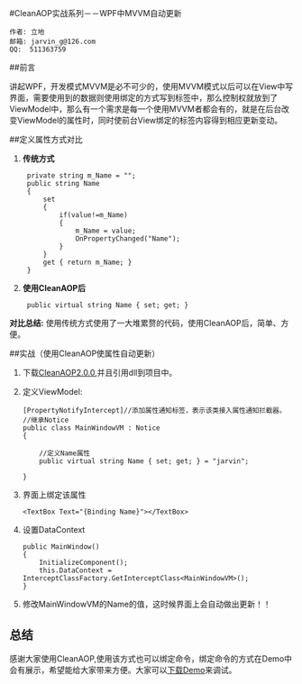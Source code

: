 #CleanAOP实战系列－－WPF中MVVM自动更新
	
	作者: 立地
	邮箱: jarvin_g@126.com
	QQ:  511363759

##前言

 讲起WPF，开发模式MVVM是必不可少的，使用MVVM模式以后可以在View中写界面，需要使用到的数据则使用绑定的方式写到标签中，那么控制权就放到了ViewModel中，那么有一个需求是每一个使用MVVM者都会有的，就是在后台改变ViewModel的属性时，同时使前台View绑定的标签内容得到相应更新变动。
 
##定义属性方式对比
1. **传统方式**

		private string m_Name = "";
        public string Name
        {
            set
            { 
				if(value!=m_Name)
				{
                	m_Name = value; 
			    	OnPropertyChanged("Name"); 
			    }
			}
            get { return m_Name; }
        }

2. **使用CleanAOP后**

		public virtual string Name { set; get; }

**对比总结:**
	使用传统方式使用了一大堆累赘的代码，使用CleanAOP后，简单、方便。
	
	
##实战（使用CleanAOP使属性自动更新）


 1. 下载[CleanAOP2.0.0](http://yun.baidu.com/s/1o65ZbHS),并且引用dll到项目中。
 2. 定义ViewModel:
 
 		[PropertyNotifyIntercept]//添加属性通知标签，表示该类接入属性通知拦截器。
    	//继承Notice
    	public class MainWindowVM : Notice
    	{
    	
        	//定义Name属性
        	public virtual string Name { set; get; } = "jarvin";

        }
 3. 界面上绑定该属性
 		
 		<TextBox Text="{Binding Name}"></TextBox>
 4. 设置DataContext
 		
 		public MainWindow()
        {
            InitializeComponent();
            this.DataContext = InterceptClassFactory.GetInterceptClass<MainWindowVM>();
        }

 5. 修改MainWindowVM的Name的值，这时候界面上会自动做出更新！！

 
## 总结

感谢大家使用CleanAOP,使用该方式也可以绑定命令，绑定命令的方式在Demo中会有展示，希望能给大家带来方便。大家可以[下载Demo](http://pan.baidu.com/s/1ntxTH5B)来调试。
